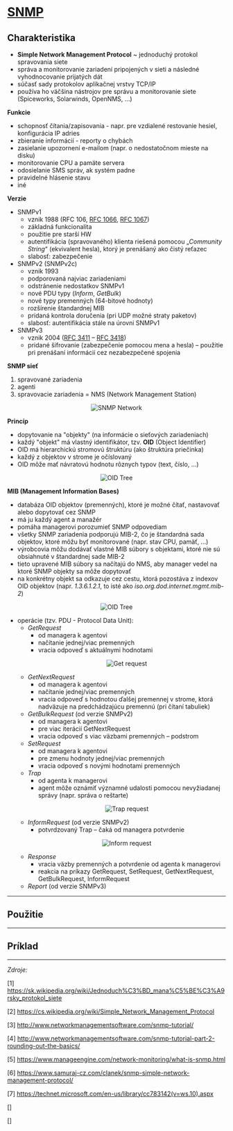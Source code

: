 # [SNMP](https://tools.ietf.org/html/rfc3411)

## Charakteristika

* **Simple Network Management Protocol** ~ jednoduchý protokol spravovania siete
* správa a monitorovanie zariadení pripojených v sieti a následné vyhodnocovanie prijatých dát
* súčasť sady protokolov aplikačnej vrstvy TCP/IP
* používa ho väčšina nástrojov pre správu a monitorovanie siete (Spiceworks, Solarwinds, OpenNMS, ...)

**Funkcie**

*	schopnosť čítania/zapisovania - napr. pre vzdialené restovanie hesiel, konfigurácia IP adries
*	zbieranie informácií - reporty o chybách
*	zasielanie upozornení e-mailom (napr. o nedostatočnom mieste na disku)
*	monitorovanie CPU a pamäte servera
*	odosielanie SMS správ, ak systém padne
*	pravidelné hlásenie stavu
* iné

**Verzie**
* SNMPv1
  * vznik 1988 (RFC 106, [RFC 1066](https://tools.ietf.org/html/rfc1066), [RFC 1067](https://tools.ietf.org/html/rfc1067))
  * základná funkcionalita
  * použitie pre starší HW
  * autentifikácia (spravovaného) klienta riešená pomocou „*Community String*“ (ekvivalent hesla), ktorý je prenášaný ako čistý reťazec
  * slabosť: zabezpečenie
* SNMPv2 (SNMPv2c)
  * vznik 1993
  * podporovaná najviac zariadeniami
  * odstránenie nedostatkov SNMPv1
  * nové PDU typy (*Inform*, *GetBulk*)
  * nové typy premenných (64-bitové hodnoty)
  * rozšírenie štandardnej MIB
  * pridaná kontrola doručenia (pri UDP možné straty paketov)
  * slabosť: autentifikácia stále na úrovni SNMPv1
* SNMPv3
  * vznik 2004 ([RFC 3411](http://www.ietf.org/rfc/rfc3411.txt) – [RFC 3418](http://www.ietf.org/rfc/rfc3418.txt))
  * pridané šifrovanie (zabezpečenie pomocou mena a hesla) – použitie pri prenášaní informácií cez nezabezpečené spojenia
  
**SNMP sieť**

1.	spravované zariadenia
2.	agenti
3.	spravovacie zariadenia = NMS (Network Management Station) 

<p align="center">
  <img src="https://www.manageengine.com/network-monitoring/images/snmp-components.gif" alt="SNMP Network"/>
</p>

**Princíp**

* dopytovanie na "objekty" (na informácie o sieťových zariadeniach) 
* každý "objekt" má vlastný identifikátor, tzv. **OID** (Object Identifier)
* OID má hierarchickú stromovú štruktúru (ako štruktúra priečinka) 
* každý z objektov v strome je očíslovaný 
* OID môže mať návratovú hodnotu rôznych typov (text, číslo, ...)

<p align="center">
  <img src="http://25119-presscdn.pagely.netdna-cdn.com/wp-content/uploads/SNMP_OID_MIB_Tree.png" alt="OID Tree"/>
</p>

**MIB (Management Information Bases)**

* databáza OID objektov (premenných), ktoré je možné čítať, nastavovať alebo dopytovať cez SNMP
* má ju každý agent a manažér
* pomáha managerovi porozumieť SNMP odpovediam
* všetky SNMP zariadenia podporujú MIB-2, čo je štandardná sada objektov, ktoré môžu byť monitorované (napr. stav CPU, pamäť, ...)
* výrobcovia môžu dodávať vlastné MIB súbory s objektami, ktoré nie sú obsiahnuté v štandardnej sade MIB-2
* tieto upravené MIB súbory sa načítajú do NMS, aby manager vedel na ktoré SNMP objekty sa môže dopytovať
* na konkrétny objekt sa odkazuje cez cestu, ktorá pozostáva z indexov OID objektov (napr. *1.3.6.1.2.1*, to isté ako *iso.org.dod.internet.mgmt.mib-2*)

<p align="center">
  <img src="http://25119-presscdn.pagely.netdna-cdn.com/wp-content/uploads/ScreenshotOIDFolderView.png" alt="OID Tree"/>
</p>

* operácie (tzv. PDU - Protocol Data Unit): 
  * *GetRequest*
    * od managera k agentovi
    * načítanie jednej/viac premenných
    * vracia odpoveď s aktuálnymi hodnotami
    <p align="center">
      <img src="https://www.manageengine.com/network-monitoring/images/snmp-get-response.gif" alt="Get request"/>
    </p>
  *	*GetNextRequest*
    * od managera k agentovi
    * načítanie jednej/viac premenných 
    * vracia odpoveď s hodnotou ďalšej premennej v strome, ktorá nadväzuje na predchádzajúcu premennú  (pri čítaní tabuliek)
  * *GetBulkRequest* (od verzie SNMPv2) 
    * od managera k agentovi
    * pre viac iterácií GetNextRequest
    * vracia  odpoveď s viac väzbami premenných – podstrom 
  * *SetRequest*
    * od managera k agentovi
    * pre zmenu hodnoty jednej/viac premenných
    * vracia odpoveď s novými hodnotami premenných
  * *Trap*
    * od agenta k managerovi
    * agent môže oznámiť významné udalosti pomocou nevyžiadanej správy (napr. správa o reštarte)
     <p align="center">
      <img src="https://www.manageengine.com/network-monitoring/images/snmp-trap.gif" alt="Trap request"/>
      </p>
  * *InformRequest* (od verzie SNMPv2)
    * potvrdzovaný Trap – čaká od managera potvrdenie 
     <p align="center">
      <img src="https://www.manageengine.com/network-monitoring/images/snmp-inform-acknowledgment.gif" alt="Inform request"/>
      </p>
  *	*Response*
    * vracia väzby premenných a potvrdenie od agenta k managerovi
    *	reakcia na príkazy GetRequest, SetRequest, GetNextRequest, GetBulkRequest, InformRequest
  * *Report* (od verzie SNMPv3)

***

## Použitie

***

## Príklad


***

*Zdroje:* 

[1] https://sk.wikipedia.org/wiki/Jednoduch%C3%BD_mana%C5%BE%C3%A9rsky_protokol_siete

[2] https://cs.wikipedia.org/wiki/Simple_Network_Management_Protocol

[3] http://www.networkmanagementsoftware.com/snmp-tutorial/

[4] http://www.networkmanagementsoftware.com/snmp-tutorial-part-2-rounding-out-the-basics/

[5] https://www.manageengine.com/network-monitoring/what-is-snmp.html

[6] https://www.samuraj-cz.com/clanek/snmp-simple-network-management-protocol/

[7] https://technet.microsoft.com/en-us/library/cc783142(v=ws.10).aspx

[]

[]

